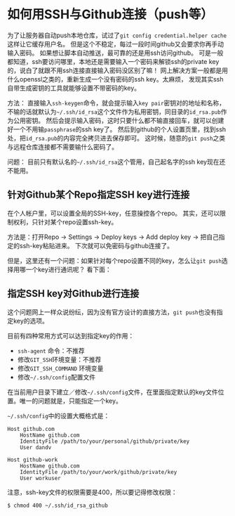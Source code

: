 # 如何用SSH与Github连接（push等）
为了让服务器自动push本地仓库，试过了`git config credential.helper cache`这样让它缓存用户名。
但是这个不稳定，每过一段时间github又会要求你再手动输入密码。
如果想让脚本自动推送，最可靠的还是用ssh访问github。
可是一般都知道，ssh要访问哪里，本地还是需要输入一个密码来解锁ssh的private key的，说白了就跟不用ssh连接直接输入密码没区别了嘛！
网上解决方案一般都是用什么openssl之类的，重新生成一个没有密码的ssh key。太麻烦，
发现其实ssh自带生成密钥的工具就能够设置不带密码的key。

方法：
直接输入`ssh-keygen`命令，就会提示输入`key pair`密钥对的地址和名称，不输的话就默认为`~/.ssh/id_rsa`这个文件作为私用密钥，同目录的`id_rsa.pub`作为公用密钥。
然后会提示输入密码，这时只要什么都不输直接回车，就可以创建好一个不用输`passphrase`的ssh key了。
然后到github的个人设置页里，找到ssh处，把`id_rsa.pub`的内容完全拷贝进去保存即可。
这时候，随意的`git push`之类与远程仓库连接都不需要输什么密码了。

问题：
目前只有默认名的`~/.ssh/id_rsa`这个管用，自己起名字的ssh key现在还不能用。



## 针对Github某个Repo指定SSH key进行连接
在个人帐户里，可以设置全局的SSH-key，任意操控各个repo。
其实，还可以限制权利，只针对某个repo设置ssh-key。

方法是：打开Repo -> Settings -> Deploy keys -> Add deploy key -> 把自己指定的ssh-key粘贴进来。
下次就可以免密码与github连接了。

但是，这里还有一个问题：如果针对每个repo设置不同的key，怎么让`git push`选择用哪一个key进行通讯呢？
看下面：

## 指定SSH key对Github进行连接
这个问题网上一样众说纷纭，因为没有官方设计的直接方法，`git push`也没有指定key的选项。

目前有四种常用方式可以达到指定key的作用：
- `ssh-agent` 命令：不推荐
- 修改`GIT_SSH`环境变量：不推荐
- 修改`GIT_SSH_COMMAND` 环境变量
- 修改`~/.ssh/config`配置文件

在当前用户目录下建立／修改`~/.ssh/config`文件，在里面指定默认的key文件位置。唯一的问题就是，只能指定一个key。

`~/.ssh/config`中的设置大概格式是：
```
Host github.com
    HostName github.com
    IdentityFile /path/to/your/personal/github/private/key
    User dandv

Host github-work
    HostName github.com
    IdentityFile /path/to/your/work/github/private/key
    User workuser

```

注意，ssh-key文件的权限需要是400，所以要记得修改权限：
```sh
$ chmod 400 ~/.ssh/id_rsa_github
```